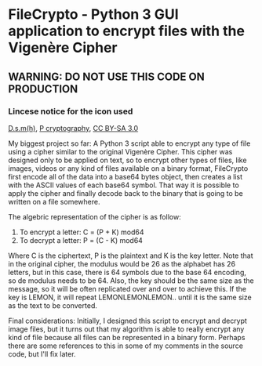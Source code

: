# FileCrypto - Python 3 GUI application to encrypt files with the Vigenère Cipher

<h2> WARNING: DO NOT USE THIS CODE ON PRODUCTION </h2>

<h3> Lincese notice for the icon used</h3>
<a href="https://commons.wikimedia.org/wiki/User:D.s.m(h)">D.s.m(h)</a>, <a href="https://commons.wikimedia.org/wiki/File:P_cryptography.png">P cryptography</a>, <a href="https://creativecommons.org/licenses/by-sa/3.0/legalcode" rel="license">CC BY-SA 3.0</a>

<p> My biggest project so far: A Python 3 script able to encrypt any type of file using a cipher similar to the original Vigenère Cipher. This cipher was designed only to be applied on text, so to encrypt other types of files, like images, videos or any kind of files available on a binary format, FileCrypto first encode all of the data into a base64 bytes object, then creates a list with the ASCII values of each base64 symbol. That way it is possible to apply the cipher and finally decode back to the binary that is going to be written on a file somewhere.</p>

<p>The algebric representation of the cipher is as follow:</p>
<ol>
    <li> To encrypt a letter: C = (P + K) mod64 </li>
    <li> To decrypt a letter: P = (C - K) mod64 </li>
</ol>

<p> Where C is the ciphertext, P is the plaintext and K is the key letter. Note that in the original cipher, the modulus would be 26 as the alphabet has 26 letters, but in this case, there is 64 symbols due to the base 64 encoding, so de modulus needs to be 64. Also, the key should be the same size as the message, so it will be often replicated over and over to achieve this. If the key is LEMON, it will repeat LEMONLEMONLEMON.. until it is the same size as the text to be converted.</p>

<p> Final considerations: Initially, I designed this script to encrypt and decrypt image files, but it turns out that my algorithm is able to really encrypt any kind of file because all files can be represented in a binary form. Perhaps there are some references to this in some of my comments in the source code, but I'll fix later.</p>
